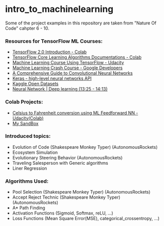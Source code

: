 # intro_to_machinelearning
Some of the project examples in this repository are taken from "Nature Of Code" cahpter 6 - 10.<br />

### Resources for TensorFlow ML Courses:
- [TensorFlow 2.0 Introduction - Colab](https://colab.research.google.com/drive/1F_EWVKa8rbMXi3_fG0w7AtcscFq7Hi7B#forceEdit=true&sandboxMode=true)
- [TensorFlow Core Learning Algorithms Documentations - Colab](https://colab.research.google.com/drive/1F_EWVKa8rbMXi3_fG0w7AtcscFq7Hi7B#forceEdit=true&sandboxMode=true)
- [Machine Learning Course Using TensorFlow - Udacity](https://classroom.udacity.com/courses/ud187)
- [Machine Learning Crash Course - Google Developers](https://developers.google.com/machine-learning)
- [A Comprehensive Guide to Convolutional Neural Networks](https://towardsdatascience.com/a-comprehensive-guide-to-convolutional-neural-networks-the-eli5-way-3bd2b1164a53)
- [Keras - high-level neural networks API](https://keras.io/)
- [Kaggle Open Datasets](https://www.kaggle.com/)
- [Neural Network | Deep learning (13:25 - 14:13)](https://www.youtube.com/watch?v=aircAruvnKk&t=16s)

### Colab Projects:
- [Celsius to Fahrenheit conversion using ML Feedforward NN - Udacity(Colab)](https://colab.research.google.com/github/tensorflow/examples/blob/master/courses/udacity_intro_to_tensorflow_for_deep_learning/l02c01_celsius_to_fahrenheit.ipynb#scrollTo=RSplSnMvnWC-)
- [My SandBox](https://colab.research.google.com/drive/1wY76KPj9myKC8rz5aqz-oUBOB-jg3dsS#scrollTo=5tGd1r7yADbB)

### Introduced topics:
- Evolution of Code (Shakespeare Monkey Typer) (AutonomousRockets)
- Ecosystem Simulation
- Evolutionary Steering Behavior (AutonomousRockets)
- Traveling Salesperson with Generic algorithms
- Liner Regression

### Algorithms Used:
- Pool Selection (Shakespeare Monkey Typer) (AutonomousRockets)
- Accept Reject Technic (Shakespeare Monkey Typer) (AutonomousRockets)
- A* Path Finding
- Activation Functions (Sigmoid, Softmax, reLU, ...)
- Loss Functions (Mean Square Error(MSE), categorical_crossentropy, ...)
